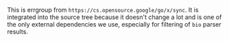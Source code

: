 This is errgroup from `https://cs.opensource.google/go/x/sync`. It is integrated into the source tree because it doesn't change a lot and is one of the only external dependencies we use, especially for filtering of `bio` parser results.
